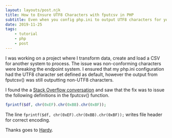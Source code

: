 ```yaml
---
layout: layouts/post.njk
title: How to Ensure UTF8 Characters with fputcsv in PHP
subtitle: Even when you config php.ini to output UTF8 characters for your PHP instance, you still need to ensure the fputcsv() function is outputting UTF8 characters
date: 2019-11-25
tags:
    - tutorial
    - php
    - post
---
```


I was working on a project where I transform data, create and load a CSV for another system to process. The issue was non-conforming characters were breaking the endpoint system. I ensured that my php.ini configuration had the UTF8 character set defined as default, however the output from fputcsv() was still outputting non-UTF8 characters.

I found the a [Stack Overflow conversation](https://stackoverflow.com/questions/21988581/write-utf-8-characters-to-file-with-fputcsv-in-php) and saw that the fix was to issue the following definitions in the fputcsv() function.

```php
fprintf($df, chr(0xEF).chr(0xBB).chr(0xBF));
```

The line `fprintf($df, chr(0xEF).chr(0xBB).chr(0xBF));` writes file header for correct encoding.

Thanks goes to [Hardy](https://stackoverflow.com/users/2611927/hardy).
